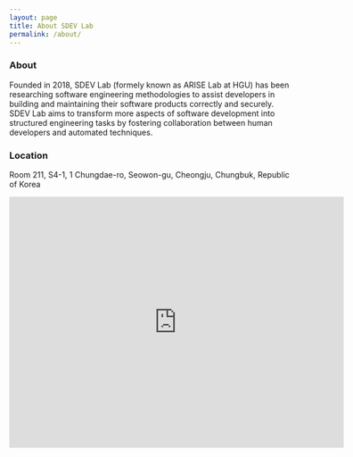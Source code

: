 ```yaml
---
layout: page
title: About SDEV Lab 
permalink: /about/
---
```


### About ###

Founded in 2018, SDEV Lab (formely known as ARISE Lab at HGU) has been researching
software engineering methodologies to assist developers in building and maintaining
their software products correctly and securely.
SDEV Lab aims to transform more aspects of software development into structured engineering tasks by
fostering collaboration between human developers and automated techniques.

### Location ###

Room 211, S4-1, 1 Chungdae-ro, Seowon-gu, Cheongju, Chungbuk, Republic of Korea



<iframe src="https://www.google.com/maps/embed?pb=!1m18!1m12!1m3!1d2264.1495179355866!2d127.45402599270923!3d36.62660434209867!2m3!1f0!2f0!3f0!3m2!1i1024!2i768!4f13.1!3m3!1m2!1s0x3565293695b9f291%3A0x14f446d8e1ea681f!2sS4-1%20Chungbuk%20National%20University%20Electronic%20Information%20Building%203!5e0!3m2!1sen!2skr!4v1724665785565!5m2!1sen!2skr" width="600" height="450" style="border:0;" allowfullscreen="" loading="lazy" referrerpolicy="no-referrer-when-downgrade"></iframe>

